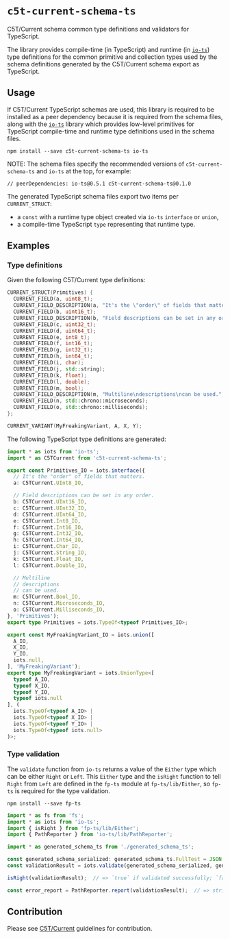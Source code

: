 # `c5t-current-schema-ts`

C5T/Current schema common type definitions and validators for TypeScript.

The library provides compile-time (in TypeScript) and runtime (in [`io-ts`](https://github.com/gcanti/io-ts/)) type definitions for the common primitive and collection types used by the schema definitions generated by the C5T/Current schema export as TypeScript.


## Usage

If C5T/Current TypeScript schemas are used, this library is required to be installed as a peer dependency because it is required from the schema files, along with the [`io-ts`](https://github.com/gcanti/io-ts/) library which provides low-level primitives for TypeScript compile-time and runtime type definitions used in the schema files.

```
npm install --save c5t-current-schema-ts io-ts
```

NOTE: The schema files specify the recommended versions of `c5t-current-schema-ts` and `io-ts` at the top, for example:
```
// peerDependencies: io-ts@0.5.1 c5t-current-schema-ts@0.1.0
```

The generated TypeScript schema files export two items per `CURRENT_STRUCT`:
- a `const` with a runtime type object created via `io-ts` `interface` or `union`,
- a compile-time TypeScript `type` representing that runtime type.


## Examples


### Type definitions

Given the following C5T/Current type definitions:
```cpp
CURRENT_STRUCT(Primitives) {
  CURRENT_FIELD(a, uint8_t);
  CURRENT_FIELD_DESCRIPTION(a, "It's the \"order\" of fields that matters.");
  CURRENT_FIELD(b, uint16_t);
  CURRENT_FIELD_DESCRIPTION(b, "Field descriptions can be set in any order.");
  CURRENT_FIELD(c, uint32_t);
  CURRENT_FIELD(d, uint64_t);
  CURRENT_FIELD(e, int8_t);
  CURRENT_FIELD(f, int16_t);
  CURRENT_FIELD(g, int32_t);
  CURRENT_FIELD(h, int64_t);
  CURRENT_FIELD(i, char);
  CURRENT_FIELD(j, std::string);
  CURRENT_FIELD(k, float);
  CURRENT_FIELD(l, double);
  CURRENT_FIELD(m, bool);
  CURRENT_FIELD_DESCRIPTION(m, "Multiline\ndescriptions\ncan be used.");
  CURRENT_FIELD(n, std::chrono::microseconds);
  CURRENT_FIELD(o, std::chrono::milliseconds);
};

CURRENT_VARIANT(MyFreakingVariant, A, X, Y);
```

The following TypeScript type definitions are generated:
```ts
import * as iots from 'io-ts';
import * as C5TCurrent from 'c5t-current-schema-ts';

export const Primitives_IO = iots.interface({
  // It's the "order" of fields that matters.
  a: C5TCurrent.UInt8_IO,

  // Field descriptions can be set in any order.
  b: C5TCurrent.UInt16_IO,
  c: C5TCurrent.UInt32_IO,
  d: C5TCurrent.UInt64_IO,
  e: C5TCurrent.Int8_IO,
  f: C5TCurrent.Int16_IO,
  g: C5TCurrent.Int32_IO,
  h: C5TCurrent.Int64_IO,
  i: C5TCurrent.Char_IO,
  j: C5TCurrent.String_IO,
  k: C5TCurrent.Float_IO,
  l: C5TCurrent.Double_IO,

  // Multiline
  // descriptions
  // can be used.
  m: C5TCurrent.Bool_IO,
  n: C5TCurrent.Microseconds_IO,
  o: C5TCurrent.Milliseconds_IO,
}, 'Primitives');
export type Primitives = iots.TypeOf<typeof Primitives_IO>;

export const MyFreakingVariant_IO = iots.union([
  A_IO,
  X_IO,
  Y_IO,
  iots.null,
], 'MyFreakingVariant');
export type MyFreakingVariant = iots.UnionType<[
  typeof A_IO,
  typeof X_IO,
  typeof Y_IO,
  typeof iots.null
], (
  iots.TypeOf<typeof A_IO> |
  iots.TypeOf<typeof X_IO> |
  iots.TypeOf<typeof Y_IO> |
  iots.TypeOf<typeof iots.null>
)>;
```


### Type validation

The `validate` function from `io-ts` returns a value of the `Either` type which can be either `Right` or `Left`.
This `Either` type and the `isRight` function to tell `Right` from `Left` are defined in the `fp-ts` module at `fp-ts/lib/Either`, so `fp-ts` is required for the type validation.

```
npm install --save fp-ts
```

```ts
import * as fs from 'fs';
import * as iots from 'io-ts';
import { isRight } from 'fp-ts/lib/Either';
import { PathReporter } from 'io-ts/lib/PathReporter';

import * as generated_schema_ts from './generated_schema_ts';

const generated_schema_serialized: generated_schema_ts.FullTest = JSON.parse(String(fs.readFileSync('./generated_schema_serialized.json')));
const validationResult = iots.validate(generated_schema_serialized, generated_schema_ts.Primitives_IO);

isRight(validationResult);  // => `true` if validated successfully; `false` otherwise.

const error_report = PathReporter.report(validationResult);  // => string[]
```


## Contribution

Please see [C5T/Current](https://github.com/C5T/Current) guidelines for contribution.
